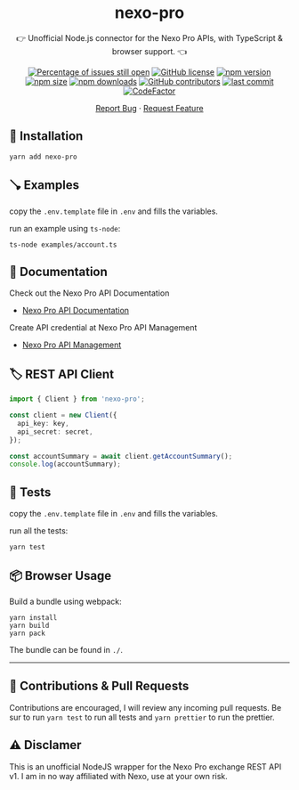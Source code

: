 <div align="center">

# nexo-pro

:point_right: Unofficial Node.js connector for the Nexo Pro APIs, with TypeScript & browser support. :point_left:

[![Percentage of issues still open](http://isitmaintained.com/badge/open/aussedatlo/nexo-pro.svg)](http://isitmaintained.com/project/aussedatlo/nexo-pro 'Percentage of issues still open')
[![GitHub license](https://img.shields.io/github/license/aussedatlo/nexo-pro.svg)](https://github.com/aussedatlo/nexo-pro/blob/master/LICENSE.md)
[![npm version](https://img.shields.io/npm/v/nexo-pro)][1]
[![npm size](https://img.shields.io/bundlephobia/min/nexo-pro/latest)][1]
[![npm downloads](https://img.shields.io/npm/dt/nexo-pro)][1]
[![GitHub contributors](https://img.shields.io/github/contributors/aussedatlo/nexo-pro.svg)](https://GitHub.com/aussedatlo/nexo-pro/graphs/contributors/)
[![last commit](https://img.shields.io/github/last-commit/aussedatlo/nexo-pro)][1]
[![CodeFactor](https://www.codefactor.io/repository/github/aussedatlo/nexo-pro/badge)](https://www.codefactor.io/repository/github/aussedatlo/nexo-pro)

[1]: https://www.npmjs.com/package/nexo-pro

</div>

<div align="center">

[Report Bug](https://github.com/aussedatlo/nexo-pro/issues) · [Request Feature](https://github.com/aussedatlo/nexo-pro/issues)

</div>

## :wrench: Installation

```shell
yarn add nexo-pro
```

## :plunger: Examples

copy the `.env.template` file in `.env` and fills the variables.

run an example using `ts-node`:

```shell
ts-node examples/account.ts
```

## :open_book: Documentation

Check out the Nexo Pro API Documentation

- [Nexo Pro API Documentation](https://pro.nexo.io/api-doc-pro)

Create API credential at Nexo Pro API Management

- [Nexo Pro API Management](https://pro.nexo.io/api-management)

## :label: REST API Client

```typescript
import { Client } from 'nexo-pro';

const client = new Client({
  api_key: key,
  api_secret: secret,
});

const accountSummary = await client.getAccountSummary();
console.log(accountSummary);
```

## :test_tube: Tests

copy the `.env.template` file in `.env` and fills the variables.

run all the tests:

```shell
yarn test
```

## :package: Browser Usage

Build a bundle using webpack:

```shell
yarn install
yarn build
yarn pack
```

The bundle can be found in `./`.

---

## :wave: Contributions & Pull Requests

Contributions are encouraged, I will review any incoming pull requests.
Be sur to run `yarn test` to run all tests and `yarn prettier` to run the prettier.

## :warning: Disclamer

This is an unofficial NodeJS wrapper for the Nexo Pro exchange REST API v1. I am in no way affiliated with Nexo, use at your own risk.
